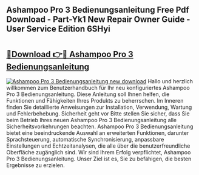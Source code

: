 ## Ashampoo Pro 3 Bedienungsanleitung Free Pdf Download - Part-Yk1 New Repair Owner Guide - User Service Edition 6SHyi

# <h2><a href="http://df5otu.blite.top/?on=Ashampoo+Pro+3+Bedienungsanleitung">🔗Download 👉🔴 Ashampoo Pro 3 Bedienungsanleitung</a></h2>

[![Ashampoo Pro 3 Bedienungsanleitung new download](https://i.imgur.com/lujVjoI.png)](http://df5otu.blite.top/?on=Ashampoo+Pro+3+Bedienungsanleitung)
Hallo und herzlich willkommen zum Benutzerhandbuch für Ihr neu konfiguriertes Ashampoo Pro 3 Bedienungsanleitung. Diese Anleitung soll Ihnen helfen, die Funktionen und Fähigkeiten Ihres Produkts zu beherrschen. Im Inneren finden Sie detaillierte Anweisungen zur Installation, Verwendung, Wartung und Fehlerbehebung. Sicherheit geht vor Bitte stellen Sie sicher, dass Sie beim Betrieb Ihres neuen Ashampoo Pro 3 Bedienungsanleitung alle Sicherheitsvorkehrungen beachten. Ashampoo Pro 3 Bedienungsanleitung bietet eine beeindruckende Auswahl an erweiterten Funktionen, darunter Sprachsteuerung, automatische Synchronisierung, anpassbare Einstellungen und Echtzeitanalysen, die alle über die benutzerfreundliche Oberfläche zugänglich sind. Wir sind Ihrem Erfolg verpflichtet, Ashampoo Pro 3 Bedienungsanleitung. Unser Ziel ist es, Sie zu befähigen, die besten Ergebnisse zu erzielen.
